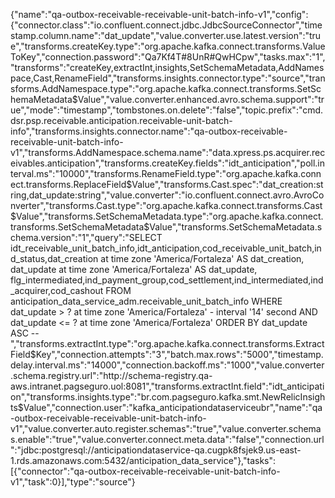 {"name":"qa-outbox-receivable-receivable-unit-batch-info-v1","config":{"connector.class":"io.confluent.connect.jdbc.JdbcSourceConnector","timestamp.column.name":"dat_update","value.converter.use.latest.version":"true","transforms.createKey.type":"org.apache.kafka.connect.transforms.ValueToKey","connection.password":"Qa7Kf4T#8UnR#QwHCpw","tasks.max":"1","transforms":"createKey,extractInt,insights,SetSchemaMetadata,AddNamespace,Cast,RenameField","transforms.insights.connector.type":"source","transforms.AddNamespace.type":"org.apache.kafka.connect.transforms.SetSchemaMetadata$Value","value.converter.enhanced.avro.schema.support":"true","mode":"timestamp","tombstones.on.delete":"false","topic.prefix":"cmd.dsr.psp.receivable.anticipation.receivable-unit-batch-info","transforms.insights.connector.name":"qa-outbox-receivable-receivable-unit-batch-info-v1","transforms.AddNamespace.schema.name":"data.xpress.ps.acquirer.receivables.anticipation","transforms.createKey.fields":"idt_anticipation","poll.interval.ms":"10000","transforms.RenameField.type":"org.apache.kafka.connect.transforms.ReplaceField$Value","transforms.Cast.spec":"dat_creation:string,dat_update:string","value.converter":"io.confluent.connect.avro.AvroConverter","transforms.Cast.type":"org.apache.kafka.connect.transforms.Cast$Value","transforms.SetSchemaMetadata.type":"org.apache.kafka.connect.transforms.SetSchemaMetadata$Value","transforms.SetSchemaMetadata.schema.version":"1","query":"SELECT idt_receivable_unit_batch_info,idt_anticipation,cod_receivable_unit_batch,ind_status,dat_creation at time zone 'America/Fortaleza' AS dat_creation, dat_update at time zone 'America/Fortaleza' AS dat_update, flg_intermediated,ind_payment_group,cod_settlement,ind_intermediated,ind_acquirer,cod_cashout FROM anticipation_data_service_adm.receivable_unit_batch_info WHERE dat_update > ? at time zone 'America/Fortaleza' - interval '14' second AND dat_update <= ? at time zone 'America/Fortaleza' ORDER BY dat_update ASC --","transforms.extractInt.type":"org.apache.kafka.connect.transforms.ExtractField$Key","connection.attempts":"3","batch.max.rows":"5000","timestamp.delay.interval.ms":"14000","connection.backoff.ms":"1000","value.converter.schema.registry.url":"http://schema-registry.qa-aws.intranet.pagseguro.uol:8081","transforms.extractInt.field":"idt_anticipation","transforms.insights.type":"br.com.pagseguro.kafka.smt.NewRelicInsights$Value","connection.user":"kafka_anticipationdataserviceubr","name":"qa-outbox-receivable-receivable-unit-batch-info-v1","value.converter.auto.register.schemas":"true","value.converter.schemas.enable":"true","value.converter.connect.meta.data":"false","connection.url":"jdbc:postgresql://anticipationdataservice-qa.cugpk8fsjek9.us-east-1.rds.amazonaws.com:5432/anticipation_data_service"},"tasks":[{"connector":"qa-outbox-receivable-receivable-unit-batch-info-v1","task":0}],"type":"source"}